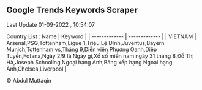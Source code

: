 

## Google Trends Keywords Scraper 
 
Last Update 01-09-2022 , 10:54:07

Country List :
 Name  | Keyword |
| ------------- | ------------- |
| VIETNAM | Arsenal,PSG,Tottenham,Ligue 1,Triệu Lệ Dĩnh,Juventus,Bayern Munich,Tottenham vs,Tháng 9,Diễn viên Phương Oanh,Diệp Tuyền,Fofana,Ngày 2/9 là Ngày gì,Xổ số miền nam ngày 31 tháng 8,Đỗ Thị Hà,Joseph Schooling,Ngoại hạng Anh,Bảng xếp hạng Ngoại hạng Anh,Chelsea,Liverpool |



© Abdul Muttaqin 
